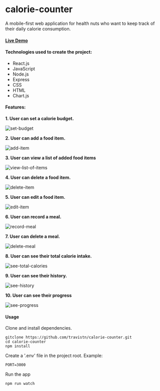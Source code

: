 # calorie-counter
A mobile-first web application for health nuts who want to keep track of their daily calorie consumption.

#### [Live Demo](https://travistn-calorie-counter.herokuapp.com/)

#### Technologies used to create the project:
* React.js 
* JavaScript
* Node.js
* Express
* CSS
* HTML
* Chart.js

#### Features:

**1. User can set a calorie budget.**

![set-budget](https://user-images.githubusercontent.com/42354863/47321059-40338200-d608-11e8-9555-43977d62dc7f.gif)

**2. User can add a food item.**

![add-item](https://user-images.githubusercontent.com/42354863/47516860-642ad980-d83b-11e8-9332-151188815e59.gif)

**3. User can view a list of added food items**

![view-list-of-items](https://user-images.githubusercontent.com/42354863/47528149-453b4000-d859-11e8-8770-0cc8e004385f.gif)

**4. User can delete a food item.**

![delete-item](https://user-images.githubusercontent.com/42354863/47531010-293b9c80-d861-11e8-8868-19f3eb82e5b2.gif)

**5. User can edit a food item.**

![edit-item](https://user-images.githubusercontent.com/42354863/47579816-f39ac000-d901-11e8-90dd-d76038a5aee8.gif)

**6. User can record a meal.**

![record-meal](https://user-images.githubusercontent.com/42354863/47669366-06163300-db68-11e8-82c5-b73d87c8e9f9.gif)

**7. User can delete a meal.**

![delete-meal](https://user-images.githubusercontent.com/42354863/47685762-fbbe5e00-db94-11e8-92f5-4c2e596fb156.gif)

**8. User can see their total calorie intake.**

![see-total-calories](https://user-images.githubusercontent.com/42354863/47754689-f4608880-dc58-11e8-96e2-b372d4d17414.gif)

**9. User can see their history.**

![see-history](https://user-images.githubusercontent.com/42354863/47822109-3274af80-dd20-11e8-813c-d1fcd6c6c3d4.gif)

**10. User can see their progress**

![see-progress](https://user-images.githubusercontent.com/42354863/47943824-469de580-deb5-11e8-8bd1-ce0ca4f6d373.gif)

#### Usage 
Clone and install dependencies.
```
gitclone https://github.com/travistn/calorie-counter.git
cd calorie-counter
npm install
````
Create a '.env' file in the project root. Example:
```
PORT=3000
```
Run the app
```
npm run watch
``````
